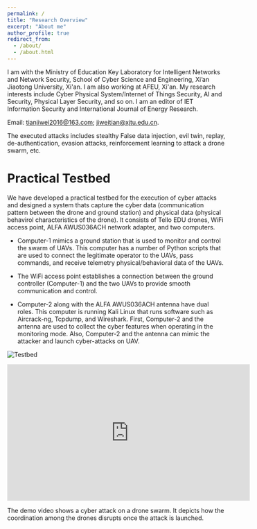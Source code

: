 ```yaml
---
permalink: /
title: "Research Overview"
excerpt: "About me"
author_profile: true
redirect_from: 
  - /about/
  - /about.html
---
```


I am with the Ministry of Education Key Laboratory for Intelligent Networks and Network Security, School of Cyber Science and Engineering, Xi’an Jiaotong University, Xi'an. I am also working at AFEU, Xi'an. My research interests include Cyber Physical System/Internet of Things Security, AI and Security, Physical Layer Security, and so on. I am an editor of IET Information Security and International Journal of Energy Research. 

Email: tianjiwei2016@163.com; jiweitian@xjtu.edu.cn.

The executed attacks includes stealthy False data injection, evil twin, replay, de-authentication, evasion attacks, reinforcement learning to attack a drone swarm, etc.



# Practical Testbed
We have developed a practical testbed for the execution of cyber attacks and designed a system thats capture the cyber data (communication pattern between the drone and ground station) and physical data (physical behavirol characteristics of the drone). It consists of Tello EDU drones, WiFi access point, ALFA AWUS036ACH network adapter, and two computers. 

- Computer-1 mimics a ground station that is used to
monitor and control the swarm of UAVs. This computer
has a number of Python scripts that are used to connect
the legitimate operator to the UAVs, pass commands, and
receive telemetry physical/behavioral data of the UAVs.

- The WiFi access point establishes a connection between
the ground controller (Computer-1) and the two UAVs to
provide smooth communication and control.

- Computer-2 along with the ALFA AWUS036ACH antenna have dual roles. This computer is running Kali Linux that runs software such as Aircrack-ng, Tcpdump, and Wireshark. First, Computer-2 and the antenna are used to collect the cyber features when operating in the monitoring mode. Also, Computer-2 and the antenna can mimic the attacker and launch cyber-attacks on UAV. 

![Testbed](/images/Tello_Inspection.png)


<iframe width="560" height="315" src="https://www.youtube.com/embed/d680G6HrBtQ?si=Wa4FoAwTbEV6jak6" title="YouTube video player" frameborder="0" allow="accelerometer; autoplay; clipboard-write; encrypted-media; gyroscope; picture-in-picture; web-share" allowfullscreen></iframe>



The demo video shows a cyber attack on a drone swarm. It depicts how the coordination among the drones disrupts once the attack is launched.
